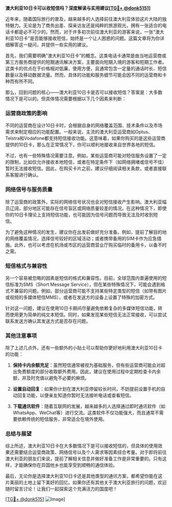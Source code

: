 **澳大利亚10日卡可以收短信吗？深度解读与实用建议[[TG💪+ @donk5151](https://t.me/s/donk5151)]**

近年来，随着国际旅行的普及，越来越多的人选择前往澳大利亚体验这片大陆的独特魅力。无论是为了商务出差、探亲访友还是纯粹的旅游观光，拥有一张适合的电话卡都是必不可少的。然而，对于许多初次前往澳大利亚的游客来说，一张“澳大利亚10日卡”是否能够接收短信，始终是一个让人困惑的问题。这篇文章将为你详细解答这一疑问，并提供一些实用的建议。

首先，我们需要明确“澳大利亚10日卡”的概念。这类电话卡通常是由当地运营商或第三方服务商提供的短期通讯解决方案，主要面向短期入境的游客和短期工作者。这类卡的优点在于价格相对低廉，使用方便，且通常包含一定量的通话时长、短信数量以及移动数据流量。然而，具体的功能和服务细节可能会因不同的运营商和卡种而有所不同。

那么，回到问题的核心——澳大利亚10日卡是否可以接收短信？答案是：大多数情况下是可以的。但具体情况需要根据以下几个因素来判断：

### **运营商政策的影响**

不同的运营商在设计10日卡时，会根据自身的网络覆盖范围、技术条件以及市场需求来制定相应的功能配置。一般来说，主流的澳大利亚运营商如Optus、Telstra和Vodafone都支持短信接收功能。这意味着，如果你购买的是这些运营商提供的10日卡，那么在正常情况下，你可以顺利地接收来自世界各地的短信。

不过，也有一些特殊情况需要注意。例如，某些运营商可能对短信服务设置了一定的限制，比如仅允许接收本地短信，或者在特定条件下（如网络拥堵或信号不佳）暂时无法接收短信。因此，在购买卡片之前，建议仔细阅读相关条款，或者直接联系客服进行确认。

### **网络信号与服务质量**

除了运营商的政策外，实际的网络信号状况也会对短信接收产生影响。澳大利亚幅员辽阔，部分地区可能存在信号盲区或网络质量较差的情况。在这种情况下，即使你的10日卡理论上支持短信功能，也可能因为信号问题而导致无法及时收到短信。

为了避免这种情况的发生，建议你在出发前做好充分准备。例如，提前了解目的地的网络覆盖情况，选择信号较好的区域活动；或者携带备用的SIM卡作为应急措施。此外，也可以考虑在机场或市区的运营商营业厅购买临时的备用卡，以备不时之需。

### **短信格式与兼容性**

另一个容易被忽略的因素是短信的格式和兼容性。目前，全球范围内普遍使用的短信标准为SMS（Short Message Service），但在某些特殊情况下，可能会遇到格式不兼容的问题。例如，部分运营商可能不支持某些特定类型的短信（如带有图片或视频的多媒体短信MMS），或者在发送方的设备上设置了特殊的加密方式。

针对这一问题，建议在使用10日卡期间尽量避免依赖复杂的多媒体短信功能，转而使用更为简单的纯文本短信。同时，如果发现某些短信无法正常接收，可以尝试联系发送方确认其发送方式是否存在问题。

### **其他注意事项**

除了上述几点外，还有一些额外的小贴士可以帮助你更好地利用澳大利亚10日卡的功能：

1. **保持卡内余额充足**：虽然短信通常被视为基础服务，但有些运营商可能会对超出免费额度的部分收取额外费用。因此，建议在使用过程中定期检查卡内余额，并及时充值以避免不必要的麻烦。
   
2. **设置自动回复**：如果你计划在澳大利亚停留较长时间，不妨提前设置手机的自动回复功能，以便亲友知道你暂时无法接听电话或查看短信。

3. **下载通讯软件**：随着互联网的发展，越来越多的人选择通过即时通讯软件（如WhatsApp、WeChat等）进行交流。这类软件不仅功能强大，而且通常不需要依赖传统的短信服务，非常适合在境外使用。

### **总结与展望**

综上所述，澳大利亚10日卡在大多数情况下是可以接收短信的，但具体的使用效果还需要结合运营商政策、网络信号以及个人需求等因素综合考量。对于即将前往澳大利亚的朋友们来说，提前了解相关信息并做好准备工作是非常重要的。只有这样，才能确保你在异国他乡也能享受到顺畅的通信体验。

最后，无论你是选择澳大利亚10日卡还是其他类型的通讯方案，都希望你能在这片美丽的土地上留下美好的回忆。如果你还有其他关于澳大利亚旅行的问题，欢迎随时留言讨论！让我们一起探索这个充满活力的国度吧！

[[TG💪+ @donk5151](https://t.me/s/donk5151) ![Image](https://i.postimg.cc/rwNCRYN7/Snipaste-2025-04-30-17-27-05.png)]